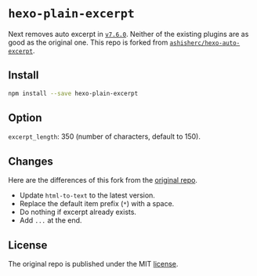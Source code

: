 # `hexo-plain-excerpt`

Next removes auto excerpt in [`v7.6.0`](https://github.com/theme-next/hexo-theme-next/releases/tag/v7.6.0). Neither of the existing plugins are as good as the original one. This repo is forked from [`ashisherc/hexo-auto-excerpt`](https://github.com/ashisherc/hexo-auto-excerpt).

## Install

```sh
npm install --save hexo-plain-excerpt
```

## Option
`excerpt_length`: 350 (number of characters, default to 150).

## Changes
Here are the differences of this fork from the [original repo](https://github.com/ashisherc/hexo-auto-excerpt).
- Update `html-to-text` to the latest version.
- Replace the default item prefix (`*`) with a space.
- Do nothing if excerpt already exists.
- Add `...` at the end.

## License
The original repo is published under the MIT [license](LICENSE).
